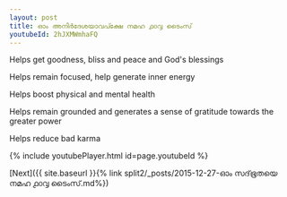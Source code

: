 ```yaml
---
layout: post
title: ഓം അനിർദേശയാവപ്ക്ഷേ നമഹ ൧൦൮ ടൈംസ്
youtubeId: 2hJXMWmhaFQ
---
```

 
 
Helps get goodness, bliss and peace and God's blessings
 
Helps remain focused, help generate inner energy 
 
Helps boost physical and mental health 
 
Helps remain grounded and generates a sense of gratitude towards the greater power 
 
Helps reduce bad karma
 
 
 
 


{% include youtubePlayer.html id=page.youtubeId %}
 
[Next]({{ site.baseurl }}{% link  split2/_posts/2015-12-27-ഓം സദ്‌ഭൂതയെ നമഹ ൧൦൮ ടൈംസ്.md%})
 
